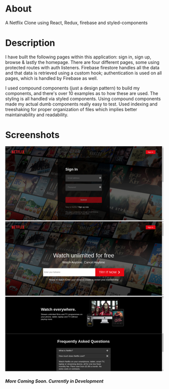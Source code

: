 # About

A Netflix Clone using React, Redux, firebase and styled-components

# Description

I have built the following pages within this application: sign in, sign up, browse & lastly the homepage. There are four different pages, some using protected routes with auth listeners. Firebase firestore handles all the data and that data is retrieved using a custom hook; authentication is used on all pages, which is handled by Firebase as well.

I used compound components (just a design pattern) to build my components, and there's over 10 examples as to how these are used. The styling is all handled via styled components. Using compound components made my actual dumb components really easy to test. Used indexing and treeshaking for proper organization of files which implies better maintainability and readability.

# Screenshots

![image](https://github.com/prashanthwagle/netflix-react-clone/blob/master/screenshots/nc1.png)
![image](https://github.com/prashanthwagle/netflix-react-clone/blob/master/screenshots/nc2.png)
![image](https://github.com/prashanthwagle/netflix-react-clone/blob/master/screenshots/nc3.png)

##### More Coming Soon. Currently in Development

